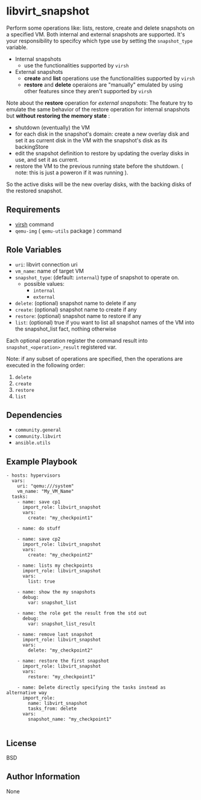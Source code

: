 libvirt_snapshot
=========

Perform some operations like: lists, restore, create and delete snapshots on a specified VM.
Both internal and external snapshots are supported. It's your responsibility to specifcy which type use by setting the `snapshot_type` variable.
- Internal snapshots
  - use the functionalities supported by `virsh`
- External snapshots
  - **create** and **list** operations use the functionalities supported by `virsh`
  - **restore** and **delete** operaions are "manually" emulated by using other features since they aren't supported by `virsh`

Note about the **restore** operation for _external snapshots_:
The feature try to emulate the same behavior of the restore operation for internal snapshots but **without restoring the memory state** :
 - shutdown (eventually) the VM 
 - for each disk in the snapshot's domain: create a new overlay disk and set it as current disk in the VM with the snapshot's disk as its backingStore
 - edit the snapshot definition to restore by updating the overlay disks in use, and set it as current.
 - restore the VM to the previous running state before the shutdown. ( note: this is just a poweron if it was running ).
 
 So the active disks will be the new overlay disks, with the backing disks of the restored snapshot.


Requirements
------------

- [virsh](https://www.libvirt.org/manpages/virsh.html) command
- `qemu-img` ( `qemu-utils` package ) command

Role Variables
--------------

- `uri`: libvirt connection uri 
- `vm_name`: name of target VM
- `snapshot_type`: (default: `internal`) type of snapshot to operate on.
  - possible values:
    - `internal`
    - `external`
- `delete`: (optional) snapshot name to delete if any
- `create`: (optional) snapshot name to create if any
- `restore`: (optional) snapshot name to restore if any
- `list`: (optional) true if you want to list all snapshot names of the VM into the snapshot_list fact, nothing otherwise

Each optional operation register the command result into `snapshot_<operation>_result` registered var.

Note: if any subset of operations are specified, then the operations are executed in the following order:
1. `delete`
2. `create`
3. `restore`
4. `list`

Dependencies
------------

- `community.general`
- `community.libvirt`
- `ansible.utils`


Example Playbook
----------------
```
- hosts: hypervisors
  vars:
    uri: "qemu:///system"
    vm_name: "My_VM_Name"
  tasks:
    - name: save cp1
      import_role: libvirt_snapshot
      vars:
        create: "my_checkpoint1"

    - name: do stuff

    - name: save cp2
      import_role: libvirt_snapshot
      vars:
        create: "my_checkpoint2"

    - name: lists my checkpoints
      import_role: libvirt_snapshot
      vars:
        list: true
    
    - name: show the my snapshots
      debug:
        var: snapshot_list

    - name: the role get the result from the std out
      debug:
        var: snapshot_list_result
      
    - name: remove last snapshot
      import_role: libvirt_snapshot
      vars:
        delete: "my_checkpoint2"

    - name: restore the first snapshot
      import_role: libvirt_snapshot
      vars:
        restore: "my_checkpoint1"
    
    - name: Delete directly specifying the tasks instead as alternative way
      import_role:
        name: libvirt_snapshot
        tasks_from: delete
      vars:
        snapshot_name: "my_checkpoint1"
    
```
License
-------

BSD

Author Information
------------------
None
